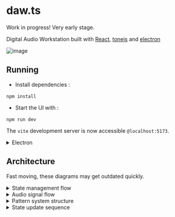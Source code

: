 # daw.ts

Work in progress! Very early stage.

Digital Audio Workstation built with [React](https://react.dev/), [tonejs](https://tonejs.github.io/) and [electron](https://www.electronjs.org/)

![image](https://github.com/user-attachments/assets/f048b1ee-4f91-4a35-8256-787dfb45cc36)


## Running

- Install dependencies :

```commandline
npm install
```

- Start the UI with :

```commandline
npm run dev
```

The `vite` development server is now accessible `@localhost:5173`.

<details>
  <summary>Electron</summary>
  
  - Start the `electron` development app with :

```commandline
npm run app:dev
```

- Build the electron app with:

```commandline
npm run app electron:build
```

- Clean build files with:

```commandline
npm run clean
```

More building commands are defined in `package.json`.
Currently the electron window needs to have the development server running `@localhost:5173`.

</details>

## Architecture

Fast moving, these diagrams may get outdated quickly.

<details>
  <summary>
    State management flow
  </summary>
    <img src="https://raw.githubusercontent.com/yannmazita/daw.ts/refs/heads/main/docs/state_management_flow.png">
</details>

<details>
  <summary>
    Audio signal flow
  </summary>
    <img src="https://raw.githubusercontent.com/yannmazita/daw.ts/refs/heads/main/docs/audio_signal_flow.png">
</details>

<details>
  <summary>
    Pattern system structure
  </summary>
    <img src="https://raw.githubusercontent.com/yannmazita/daw.ts/refs/heads/main/docs/pattern_system_structure.png">
</details>

<details>
  <summary>
    State update sequence
  </summary>
    <img src="https://raw.githubusercontent.com/yannmazita/daw.ts/refs/heads/main/docs/state_update_sequence.png">
</details>
